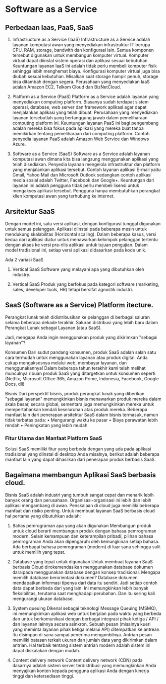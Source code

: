 # Software as a Service


## Perbedaan Iaas, PaaS, SaaS

1.	Infrastructure as a Service (IaaS)
Infrastructure as a Service adalah layanan komputasi awan yang menyediakan infrastruktur IT berupa CPU, RAM, storage, bandwith dan konfigurasi lain. Semua komponen tersebut digunakan untuk membangun komputer virtual. Komputer virtual dapat diinstal sistem operasi dan aplikasi sesuai kebutuhan. Keuntungan layanan IaaS ini adalah tidak perlu membeli komputer fisik sehingga lebih menghemat biaya. Konfigurasi komputer virtual juga bisa diubah sesuai kebutuhan. Misalkan saat storage hampir penuh, storage bisa ditambah dengan segera. Perusahaan yang menyediakan IaaS adalah Amazon EC2, Telkom Cloud dan BizNetCloud.

2.	Platform as a Service (PaaS)
Platform as a Service adalah layanan yang menyediakan computing platform. Biasanya sudah terdapat sistem operasi, database, web server dan framework aplikasi agar dapat menjalankan aplikasi yang telah dibuat. Perusahaan yang menyediakan layanan tersebutlah yang bertanggung jawab dalam pemeliharaan computing platform ini. Keuntungan layanan PaaS ini bagi pengembang adalah mereka bisa fokus pada aplikasi yang mereka buat tanpa memikirkan tentang pemeliharaan dari computing platform. Contoh penyedia layanan PaaS adalah Amazon Web Service dan Windows Azure.

3.	Software as a Service (SaaS)
Software as a Service adalah layanan komputasi awan dimana kita bisa langsung menggunakan aplikasi yang telah disediakan. Penyedia layanan mengelola infrastruktur dan platform yang menjalankan aplikasi tersebut. Contoh layanan aplikasi E-mail yaitu Gmail, Yahoo Mail dan Microsoft Outlook sedangkan contoh aplikasi media sosial adalah Twitter, Facebook dan Google+. Keuntungan dari layanan ini adalah pengguna tidak perlu membeli lisensi untuk mengakses aplikasi tersebut. Pengguna hanya membutuhkan perangkat klien komputasi awan yang terhubung ke internet.


## Arsitektur SaaS

Dengan model ini, satu versi aplikasi, dengan konfigurasi tunggal digunakan untuk semua pelanggan. Aplikasi diinstal pada beberapa mesin untuk mendukung skalabilitas (Horizontal scaling). Dalam beberapa kasus, versi kedua dari aplikasi diatur untuk menawarkan kelompok pelanggan tertentu dengan akses ke versi pra-rilis aplikasi untuk tujuan pengujian. Dalam model tradisional ini, setiap versi aplikasi didasarkan pada kode unik.

Ada 2 variasi SaaS

1.	Vertical SaaS
Software yang melayani apa yang dibutuhkan oleh industry.

2.	Vertical SaaS
Produk yang berfokus pada kategori software (marketing, sales, developer tools, HR) tetapi bersifat agnostik industri.


## SaaS (Software as a Service) Platform itecture.

Perangkat lunak telah didistribusikan ke pelanggan di berbagai saluran selama beberapa dekade terakhir. Saluran distribusi yang lebih baru dalam Perangkat Lunak sebagai Layanan (atau SaaS).

Jadi, mengapa Anda ingin menggunakan produk yang dikirimkan "sebagai layanan"?

Konsumen 
Dari sudut pandang konsumen, produk SaaS adalah salah satu cara termudah untuk menggunakan layanan atau produk digital. Anda cukup mengaksesnya melalui web, membayar layanan, dan menggunakannya! Dalam beberapa tahun terakhir kami telah melihat munculnya ribuan produk SaaS yang ditargetkan untuk konsumen seperti: (Netflix, Microsoft Office 365, Amazon Prime, Indonesia, Facebook, Google Docs, dll)

Bisnis
Dari perspektif bisnis, produk perangkat lunak yang diberikan "sebagai layanan" memungkinkan bisnis menawarkan produk mereka dalam skala besar, secara global, sementara juga memungkinkan mereka untuk mempertahankan kendali keseluruhan atas produk mereka. Beberapa manfaat lain dari penerapan arsitektur SaaS dalam bisnis termasuk, namun tidak terbatas pada:
•	Mengurangi waktu ke pasar
•	Biaya perawatan lebih rendah
•	Peningkatan yang lebih mudah

### Fitur Utama dan Manfaat Platform SaaS

Solusi SaaS memiliki fitur yang berbeda dengan yang ada pada aplikasi tradisional yang diinstal di desktop Anda misalnya, berikut adalah beberapa manfaat lain yang dapat dihasilkan dari penerapan produk berbasis SaaS.


## Bagaimana membangun Aplikasi SaaS berbasis cloud.

Bisnis SaaS adalah industri yang tumbuh sangat cepat dan menarik lebih banyak orang dan perusahaan. Organisasi-organisasi ini lebih dan lebih aplikasi mengambang di awan. Penskalaan di cloud juga memiliki beberapa manfaat dan risiko penting. Untuk membuat layanan SaaS berbasis cloud hal pertama yang dibutuhkan adalah:

1.	Bahas pemrograman apa yang akan digunakan
Membangun produk untuk cloud berarti membangun produk dengan bahasa pemrograman modern. Selain kemampuan dan keterampilan pribadi, pilihan bahasa pemrograman Anda akan dipengaruhi oleh kemungkinan setiap bahasa. Ada berbagai bahasa pemrograman (modern) di luar sana sehingga sulit untuk memilih yang tepat.

2.	Database yang tepat untuk digunakan
Untuk membuat layanan SaaS berbasis Cloud dirokemendasikan menggunakan database dokumen daraipada menggunakan database dengan konsep tradisional. Mengapa memilih database berorientasi dokumen? Database dokumen mendapatkan informasi tipenya dari data itu sendiri. Jadi setiap contoh data dapat berbeda dari yang lain. Ini memungkinkan lebih banyak fleksibilitas, terutama saat menghadapi perubahan. Dan itu sering kali mengurangi ukuran database.

3.	System queuing
Dikenal sebagai teknologi Message Queuing (MSMQ), ini memungkinkan aplikasi web untuk berjalan pada waktu yang berbeda dan untuk berkomunikasi dengan berbagai integrasi pihak ketiga / API / dan layanan lainnya secara asinkron. Sebuah pesan (misalnya kueri yang meminta layanan pihak ketiga melalui API) ditempatkan ke antrean. Itu disimpan di sana sampai penerima mengambilnya. Antrian pesan memiliki batasan terkait ukuran dan jumlah data yang dikirimkan dalam antrian. Hal terbaik tentang sistem antrian modern adalah sistem ini dapat diskalakan dengan mudah.

4.	Content delivery network
Content delivery network (CDN) pada dasarnya adalah sistem server terdistribusi yang memungkinkan Anda menyajikan konten kepada pengguna aplikasi Anda dengan kinerja tinggi dan ketersediaan tinggi.
